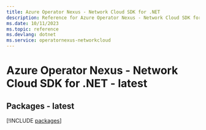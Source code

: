 ```yaml
---
title: Azure Operator Nexus - Network Cloud SDK for .NET
description: Reference for Azure Operator Nexus - Network Cloud SDK for .NET
ms.date: 10/11/2023
ms.topic: reference
ms.devlang: dotnet
ms.service: operatornexus-networkcloud
---
```

# Azure Operator Nexus - Network Cloud SDK for .NET - latest
## Packages - latest
[!INCLUDE [packages](operator-nexus---network-cloud-index.md)]